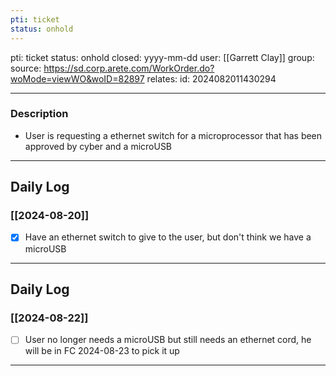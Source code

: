 ```yaml
---
pti: ticket
status: onhold
---
```

pti: ticket 
status: onhold
closed: yyyy-mm-dd
user: [[Garrett Clay]]
group: 
source: https://sd.corp.arete.com/WorkOrder.do?woMode=viewWO&woID=82897
relates: 
id: 2024082011430294

---
### Description
- User is requesting a ethernet switch for a microprocessor that has been approved by cyber and a microUSB
---
## Daily Log
### [[2024-08-20]]
- [x] Have an ethernet switch to give to the user, but don't think we have a microUSB 
---
## Daily Log
### [[2024-08-22]]
- [ ] User no longer needs a microUSB but still needs an ethernet cord, he will be in FC 2024-08-23 to pick it up
---








